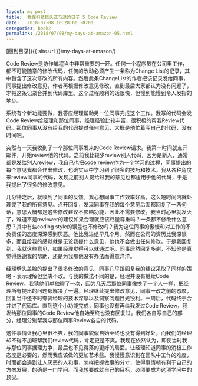 ```yaml
---
layout: my_post
title:  我在科技巨头亚马逊的日子 5 Code Review
date:   2018-07-08 10:28:00 -0700
categories: book2
permalink: /2018/07/08/my-days-at-amazon-05.html
---
```


[回到目录]({{ site.url }}/my-days-at-amazon/)

Code Review是协作编程当中非常重要的一环。任何一个程序员在公司里工作，都不可能随意的修改代码，任何的改动必须产生一条称为Change List的记录，其中包含了这次修改的所有内容。然后此条ChangeList的作者把该记录发给同事，同事提出修改意见，作者再根据修改意见修改，直到最后大家都认为没有问题了，才把这条记录合并到代码库里。这个过程顺利的话很快，但慢到能慢到令人发指的地步。

系统有个新功能要做，我答应经理帮助另一位同事完成这个工作。我写的代码会发Code Review给经理和那位同事，经理经验比较丰富，很积极的帮我Review代码。那位同事从没有给我的代码提过任何意见，大概是他忙着写自己的代码，没有时间吧。

突然有一天我收到了一个那位同事发来的Code Review请求。我第一时间就点开邮件，开始review他的代码。之前我比较少review别人代码，因为是新人，通常都是发给别人review，我自己也把code review作为一个学习的过程，同事提出的每个意见我都会作出修改，也确实从中学习到了很多的技巧和技术。我从各种角度来review同事的代码，发现之前别人提给过我的意见也都适用于他的代码，于是我提出了很多的修改意见。

几分钟之后，就收到了同事的反馈。我心想同事工作效率好高，这么短时间内就处理完了我的所有意见。点开回复，发现同事在我的每个意见后面都回复了一两句话，意思大概都是这些修改建议不影响功能，因此不需要修改。我当时心里就发火了，难道不是reviewer的建议如果合理就应该尽量尊重吗？一条都不修改什么意思？其中有些coding style的误差也不修改吗？我为这位同事的傲慢和对工作的不负责任的态度深深感到厌恶。他比我进组早几个月，然而在公司的资历比我深很多，而且给我的感觉就是无论我提什么意见，他也不会做出任何修改。于是我回复到，我就这些意见，如果经理觉得可以就通过吧。同事居然回复多谢，不知他是真觉得感谢我的帮助，还是为我那他没有办法而得意洋洋。

经理劈头盖脸的提出了很多修改的意见，同事几乎跟回复我的建议采取了同样的策略 - 表示理解但坚决不改。与我的做法不同的是，经理并没有继续Code Review。我猜他们单独聊了一次，因为几天后那位同事像换了一个人一样，把经理所有提出的问题都解决了一遍。经理继续提出修改意见，同事一改之前的态度，回复当中还不时夸赞经理的技术深厚以及洞察问题目光锐利。一周后，代码终于合并进了代码库。直到这个小功能完成，同事也没有再给我发过Code Review，我发给那位同事的Code Review他自始至终也没有回复过。我们各自写自己的部分，经理分别帮我与那位同事Review各自的代码。

这件事情让我心里很不爽，我的同事貌似自始至终也没有得到好处，而我们的经理却不得不加班帮我们review代码，肯定更是不爽。我现在依然认为，即使当时我与那位同事据理力争，最后也不见得落的更好的局面。让经理知道同事的消极工作态度是必要的，然而我应该做的更加艺术些。我慢慢意识到在团队中工作的难度，时而都会遇到让人厌恶的人和事，怎样把握做事的分寸，使得事情朝有利于自己的方向发展，的确是一门学问。而我想要成就自己的目标，必须要成为这项学问中的顶尖。
